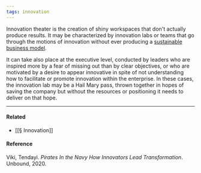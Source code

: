 ```yaml
---
tags: innovation
---
```


Innovation theater is the creation of shiny workspaces that don't actually produce results. It may be characterized by innovation labs or teams that go through the motions of innovation without ever producing a [sustainable business model](https://publish.obsidian.md/mobydiction/notes/Corporate+innovation+means+discovering+sustainable+new+business+models).

It can take also place at the executive level, conducted by leaders who are inspired more by a fear of missing out than by clear objectives, or who are motivated by a desire to appear innovative in spite of not understanding how to facilitate or promote innovation within the enterprise. In these cases, the innovation lab may be a Hail Mary pass, thrown together in hopes of saving the company but without the resources or positioning it needs to deliver on that hope.

---

#### Related

- [[§ Innovation]]

#### Reference

Viki, Tendayi. _Pirates In the Navy How Innovators Lead Transformation_. Unbound, 2020.
